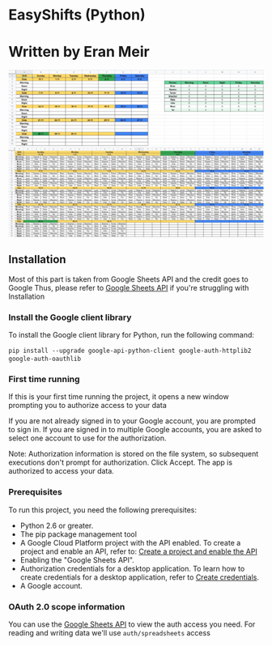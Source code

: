 #  EasyShifts (Python)
#  Written by Eran Meir    

![Empty](https://github.com/Eran-Meir/EasyShifts/blob/main/Empty.jpg)
![Options](https://github.com/Eran-Meir/EasyShifts/blob/main/Monthly%20Options.jpg)


## Installation
Most of this part is taken from Google Sheets API and the credit goes to Google
Thus, please refer to [Google Sheets API](https://developers.google.com/sheets/api/quickstart/python) if you're struggling with Installation

### Install the Google client library
To install the Google client library for Python, run the following command:
```
pip install --upgrade google-api-python-client google-auth-httplib2 google-auth-oauthlib
```

### First time running
If this is your first time running the project, it opens a new window prompting you to authorize access to your data

If you are not already signed in to your Google account, you are prompted to sign in. If you are signed in to multiple Google accounts, you are asked to select one account to use for the authorization.

Note: Authorization information is stored on the file system, so subsequent executions don't prompt for authorization.
Click Accept. The app is authorized to access your data.

### Prerequisites
To run this project, you need the following prerequisites:

- Python 2.6 or greater.
- The pip package management tool
- A Google Cloud Platform project with the API enabled. To create a project and enable an API, refer to: [Create a project and enable the API](https://developers.google.com/workspace/guides/create-project)
- Enabling the "Google Sheets API".
- Authorization credentials for a desktop application. To learn how to create credentials for a desktop application, refer to [Create credentials](https://developers.google.com/workspace/guides/create-credentials).
- A Google account.

### OAuth 2.0 scope information
You can use the [Google Sheets API](https://developers.google.com/sheets/api/guides/authorizing) to view the auth access you need.
For reading and writing data we'll use ```auth/spreadsheets``` access

